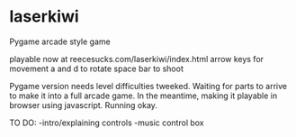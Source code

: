 # laserkiwi
Pygame arcade style game

playable now at reecesucks.com/laserkiwi/index.html
arrow keys for movement
a and d to rotate
space bar to shoot

Pygame version needs level difficulties tweeked. Waiting for parts to arrive to make it into a full arcade game.
In the meantime, making it playable in browser using javascript.
Running okay.

TO DO:
  -intro/explaining controls
  -music control box
 
  

